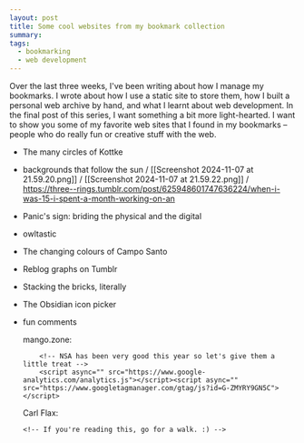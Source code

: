 ```yaml
---
layout: post
title: Some cool websites from my bookmark collection
summary:
tags:
  - bookmarking
  - web development
---
```

Over the last three weeks, I've been writing about how I manage my bookmarks.
I wrote about how I use a static site to store them, how I built a personal web archive by hand, and what I learnt about web development.
In the final post of this series, I want something a bit more light-hearted.
I want to show you some of my favorite web sites that I found in my bookmarks – people who do really fun or creative stuff with the web. 

* The many circles of Kottke

* backgrounds that follow the sun / [[Screenshot 2024-11-07 at 21.59.20.png]] / [[Screenshot 2024-11-07 at 21.59.22.png]] / https://three--rings.tumblr.com/post/625948601747636224/when-i-was-15-i-spent-a-month-working-on-an

* Panic's sign: briding the physical and the digital

* owltastic

* The changing colours of Campo Santo

* Reblog graphs on Tumblr

* Stacking the bricks, literally

* The Obsidian icon picker

* fun comments

    mango.zone:

    ```
        <!-- NSA has been very good this year so let's give them a little treat -->
        <script async="" src="https://www.google-analytics.com/analytics.js"></script><script async="" src="https://www.googletagmanager.com/gtag/js?id=G-ZMYRY9GN5C"></script>

    ```



    Carl Flax:

    ```
    <!-- If you're reading this, go for a walk. :) -->
    ```
